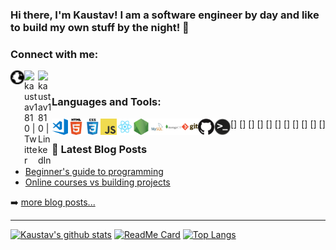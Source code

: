 ### Hi there, I'm Kaustav! I am a software engineer by day and like to build my own stuff by the night! 👋

### Connect with me:

[<img align="left" alt="kaustav1810.com" width="22px" src="https://raw.githubusercontent.com/iconic/open-iconic/master/svg/globe.svg" />][website]

[<img align="left" alt="kaustav1810 | Twitter" width="22px" src="https://cdn.jsdelivr.net/npm/simple-icons@v3/icons/twitter.svg" />][twitter]

[<img align="left" alt="kaustav1810 | LinkedIn" width="22px" src="https://cdn.jsdelivr.net/npm/simple-icons@v3/icons/linkedin.svg" />][linkedin]

<br />

### Languages and Tools:

[<img align="left" alt="Visual Studio Code" width="26px" src="https://raw.githubusercontent.com/github/explore/80688e429a7d4ef2fca1e82350fe8e3517d3494d/topics/visual-studio-code/visual-studio-code.png" />]
[<img align="left" alt="html5" width="26px" src="https://raw.githubusercontent.com/github/explore/80688e429a7d4ef2fca1e82350fe8e3517d3494d/topics/html/html.png" />]
[<img align="left" alt="CSS3" width="26px" src="https://raw.githubusercontent.com/github/explore/80688e429a7d4ef2fca1e82350fe8e3517d3494d/topics/css/css.png" />]
[<img align="left" alt="JavaScript" width="26px" src="https://raw.githubusercontent.com/github/explore/80688e429a7d4ef2fca1e82350fe8e3517d3494d/topics/javascript/javascript.png" />]
[<img align="left" alt="react" width="26px" src="https://raw.githubusercontent.com/github/explore/80688e429a7d4ef2fca1e82350fe8e3517d3494d/topics/react/react.png" />]
[<img align="left" alt="Node.js" width="26px" src="https://raw.githubusercontent.com/github/explore/80688e429a7d4ef2fca1e82350fe8e3517d3494d/topics/nodejs/nodejs.png" />]
[<img align="left" alt="MySQL" width="26px" src="https://raw.githubusercontent.com/github/explore/80688e429a7d4ef2fca1e82350fe8e3517d3494d/topics/mysql/mysql.png" />]
[<img align="left" alt="mongodb" width="26px" src="https://raw.githubusercontent.com/github/explore/80688e429a7d4ef2fca1e82350fe8e3517d3494d/topics/mongodb/mongodb.png" />]
[<img align="left" alt="Git" width="26px" src="https://raw.githubusercontent.com/github/explore/80688e429a7d4ef2fca1e82350fe8e3517d3494d/topics/git/git.png" />]
[<img align="left" alt="github" width="26px" src="https://raw.githubusercontent.com/github/explore/78df643247d429f6cc873026c0622819ad797942/topics/github/github.png" />]
[<img align="left" alt="Terminal" width="26px" src="https://raw.githubusercontent.com/github/explore/80688e429a7d4ef2fca1e82350fe8e3517d3494d/topics/terminal/terminal.png"/>]

### 📕 Latest Blog Posts

<!-- BLOG-POST-LIST:START -->

- [Beginner's guide to programming](https://kaustav-blog.netlify.app/02-11-20/)
- [Online courses vs building projects](https://kaustav-blog.netlify.app/13-09-20/)
<!-- BLOG-POST-LIST:END -->

➡️ [more blog posts...](https://kaustav-blog.netlify.app/blogs)

---

  [![Kaustav's github stats](https://github-readme-stats.vercel.app/api?username=kaustav1810&count_private=true&show_icons=true&hide=stars&theme=shades-of-purple)](https://github.com/kaustav1810)
[![ReadMe Card](https://github-readme-stats.vercel.app/api/pin/?username=kaustav1810&repo=Restaurant-review-website&theme=shades-of-purple)](https://github.com/kaustav1810)
[![Top Langs](https://github-readme-stats.vercel.app/api/top-langs/?username=kaustav1810&theme=shades-of-purple)](https://github.com/kaustav1810)

[website]: https://kaustav-blog.netlify.app/
[twitter]: https://twitter.com/kaustav1810
[linkedin]: https://linkedin.com/in/kaustav1810
